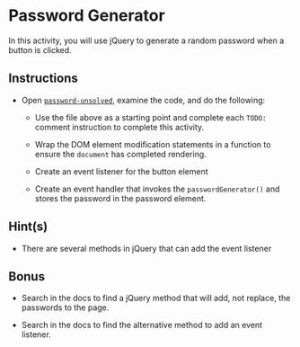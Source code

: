 # Password Generator

In this activity, you will use jQuery to generate a random password when a button is clicked.

## Instructions

* Open [`password-unsolved`](Unsolved/password-unsolved.html), examine the code, and do the following:

  * Use the file above as a starting point and complete each `TODO:` comment instruction to complete this activity.
  
  * Wrap the DOM element modification statements in a function to ensure the `document` has completed rendering.
  
  * Create an event listener for the button element
  
  * Create an event handler that invokes the `passwordGenerator()` and stores the password in the password element.

## Hint(s)  

* There are several methods in jQuery that can add the event listener

## Bonus 

* Search in the docs to find a jQuery method that will add, not replace, the passwords to the page.
  
* Search in the docs to find the alternative method to add an event listener.
  